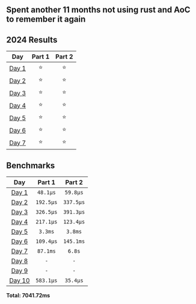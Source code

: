 ## Spent another 11 months not using rust and AoC to remember it again
<!--- advent_readme_stars table --->
## 2024 Results

| Day | Part 1 | Part 2 |
| :---: | :---: | :---: |
| [Day 1](https://adventofcode.com/2024/day/1) | ⭐ | ⭐ |
| [Day 2](https://adventofcode.com/2024/day/2) | ⭐ | ⭐ |
| [Day 3](https://adventofcode.com/2024/day/3) | ⭐ | ⭐ |
| [Day 4](https://adventofcode.com/2024/day/4) | ⭐ | ⭐ |
| [Day 5](https://adventofcode.com/2024/day/5) | ⭐ | ⭐ |
| [Day 6](https://adventofcode.com/2024/day/6) | ⭐ | ⭐ |
| [Day 7](https://adventofcode.com/2024/day/7) | ⭐ | ⭐ |
<!--- advent_readme_stars table --->
<!--- benchmarking table --->
## Benchmarks

| Day | Part 1 | Part 2 |
| :---: | :---: | :---:  |
| [Day 1](./src/bin/01.rs) | `48.1µs` | `59.8µs` |
| [Day 2](./src/bin/02.rs) | `192.5µs` | `337.5µs` |
| [Day 3](./src/bin/03.rs) | `326.5µs` | `391.3µs` |
| [Day 4](./src/bin/04.rs) | `217.1µs` | `123.4µs` |
| [Day 5](./src/bin/05.rs) | `3.3ms` | `3.8ms` |
| [Day 6](./src/bin/06.rs) | `109.4µs` | `145.1ms` |
| [Day 7](./src/bin/07.rs) | `87.1ms` | `6.8s` |
| [Day 8](./src/bin/08.rs) | `-` | `-` |
| [Day 9](./src/bin/09.rs) | `-` | `-` |
| [Day 10](./src/bin/10.rs) | `583.1µs` | `35.4µs` |

**Total: 7041.72ms**
<!--- benchmarking table --->

